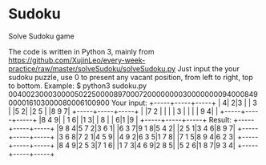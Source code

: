 # Sudoku
Solve Sudoku game

The code is written in Python 3, mainly from https://github.com/XujinLeo/every-week-practice/raw/master/solveSudoku/solveSudoku.py
Just input the your sudoku puzzle, use 0 to present any vacant position, from left to right, top to bottom.
Example:
$ python3 sudoku.py 004002300030000502250000897000720000000030000000094000849000016103000080006100900
Your input:
+-----+-----+-----+
|    4|    2|3    |
|  3  |     |5   2|
|2 5  |     |8 9 7|
+-----+-----+-----+
|     |7 2  |     |
|     |  3  |     |
|     |  9 4|     |
+-----+-----+-----+
|8 4 9|     |  1 6|
|1   3|     |  8  |
|    6|1    |9    |
+-----+-----+-----+
Result:
+-----+-----+-----+
|9 8 4|5 7 2|3 6 1|
|6 3 7|9 1 8|5 4 2|
|2 5 1|3 4 6|8 9 7|
+-----+-----+-----+
|3 6 8|7 2 1|4 5 9|
|4 9 2|6 3 5|1 7 8|
|7 1 5|8 9 4|6 2 3|
+-----+-----+-----+
|8 4 9|2 5 3|7 1 6|
|1 7 3|4 6 9|2 8 5|
|5 2 6|1 8 7|9 3 4|
+-----+-----+-----+
